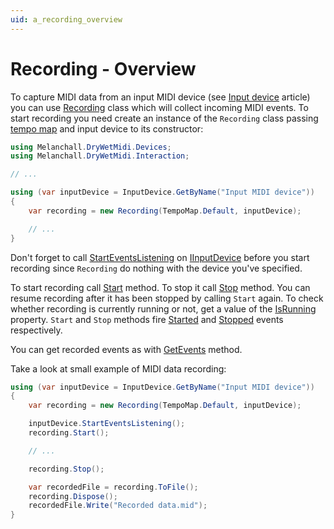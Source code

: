```yaml
---
uid: a_recording_overview
---
```


# Recording - Overview

To capture MIDI data from an input MIDI device (see [Input device](Input-device.md) article) you can use [Recording](xref:Melanchall.DryWetMidi.Devices.Recording) class which will collect incoming MIDI events. To start recording you need create an instance of the `Recording` class passing [tempo map](xref:a_hldm_tempomap) and input device to its constructor:

```csharp
using Melanchall.DryWetMidi.Devices;
using Melanchall.DryWetMidi.Interaction;

// ...

using (var inputDevice = InputDevice.GetByName("Input MIDI device"))
{
    var recording = new Recording(TempoMap.Default, inputDevice);

    // ...
}
```

Don't forget to call [StartEventsListening](xref:Melanchall.DryWetMidi.Devices.IInputDevice.StartEventsListening) on [IInputDevice](xref:Melanchall.DryWetMidi.Devices.IInputDevice) before you start recording since `Recording` do nothing with the device you've specified.

To start recording call [Start](xref:Melanchall.DryWetMidi.Devices.Recording.Start) method. To stop it call [Stop](xref:Melanchall.DryWetMidi.Devices.Recording.Stop) method. You can resume recording after it has been stopped by calling `Start` again. To check whether recording is currently running or not, get a value of the [IsRunning](xref:Melanchall.DryWetMidi.Devices.Recording.IsRunning) property. `Start` and `Stop` methods fire [Started](xref:Melanchall.DryWetMidi.Devices.Recording.Started) and [Stopped](xref:Melanchall.DryWetMidi.Devices.Recording.Stopped) events respectively.

You can get recorded events as with [GetEvents](xref:Melanchall.DryWetMidi.Devices.Recording.GetEvents) method.

Take a look at small example of MIDI data recording:

```csharp
using (var inputDevice = InputDevice.GetByName("Input MIDI device"))
{
    var recording = new Recording(TempoMap.Default, inputDevice);

    inputDevice.StartEventsListening();
    recording.Start();

    // ...

    recording.Stop();

    var recordedFile = recording.ToFile();
    recording.Dispose();
    recordedFile.Write("Recorded data.mid");
}
```